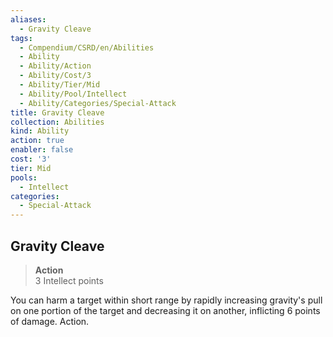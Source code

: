 ```yaml
---
aliases:
  - Gravity Cleave
tags:
  - Compendium/CSRD/en/Abilities
  - Ability
  - Ability/Action
  - Ability/Cost/3
  - Ability/Tier/Mid
  - Ability/Pool/Intellect
  - Ability/Categories/Special-Attack
title: Gravity Cleave
collection: Abilities
kind: Ability
action: true
enabler: false
cost: '3'
tier: Mid
pools:
  - Intellect
categories:
  - Special-Attack
---
```

## Gravity Cleave  
>**Action**  
>3 Intellect points
  
You can harm a target within short range by rapidly increasing gravity's pull on one portion of the target and decreasing it on another, inflicting 6 points of damage. Action.
